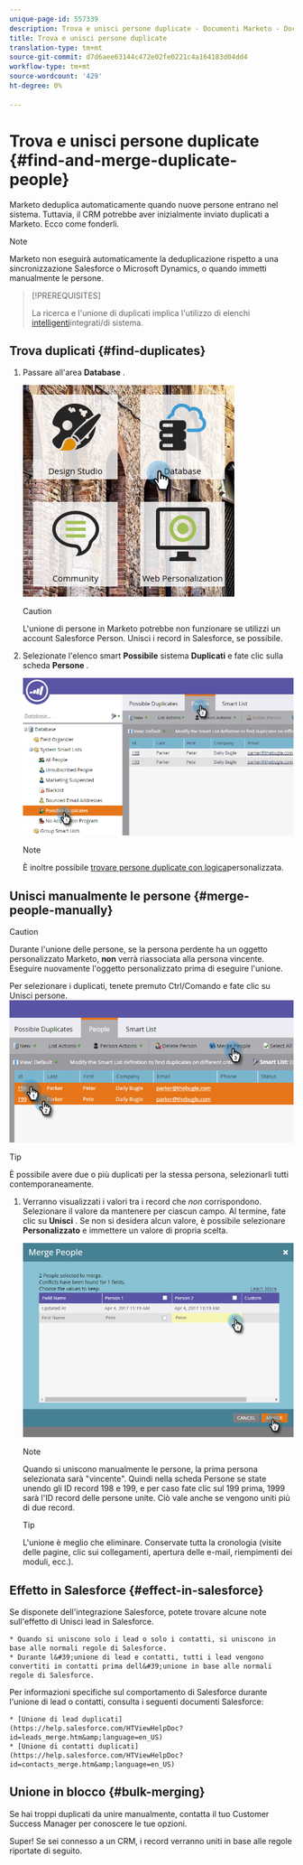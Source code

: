 ```yaml
---
unique-page-id: 557339
description: Trova e unisci persone duplicate - Documenti Marketo - Documentazione prodotto
title: Trova e unisci persone duplicate
translation-type: tm+mt
source-git-commit: d7d6aee63144c472e02fe0221c4a164183d04dd4
workflow-type: tm+mt
source-wordcount: '429'
ht-degree: 0%

---
```



# Trova e unisci persone duplicate {#find-and-merge-duplicate-people}

Marketo deduplica automaticamente quando nuove persone entrano nel sistema. Tuttavia, il CRM potrebbe aver inizialmente inviato duplicati a Marketo. Ecco come fonderli.

>[!NOTE]
>
>Marketo non eseguirà automaticamente la deduplicazione rispetto a una sincronizzazione Salesforce o Microsoft Dynamics, o quando immetti manualmente le persone.

>[!PREREQUISITES]
>
>La ricerca e l&#39;unione di duplicati implica l&#39;utilizzo di elenchi [intelligenti](../../../../product-docs/core-marketo-concepts/smart-lists-and-static-lists/using-smart-lists/use-built-in-system-smart-lists.md)integrati/di sistema.

## Trova duplicati {#find-duplicates}

1. Passare all&#39;area **Database** .

   ![](assets/db.png)

   >[!CAUTION]
   >
   >L&#39;unione di persone in Marketo potrebbe non funzionare se utilizzi un account Salesforce Person. Unisci i record in Salesforce, se possibile.

1. Selezionate l&#39;elenco smart **Possibile** sistema **Duplicati** e fate clic sulla scheda **Persone** .

   ![](assets/two.png)

   >[!NOTE]
   >
   >È inoltre possibile [trovare persone duplicate con logica](find-duplicate-people-with-custom-logic.md)personalizzata.

## Unisci manualmente le persone {#merge-people-manually}

>[!CAUTION]
>
>Durante l&#39;unione delle persone, se la persona perdente ha un oggetto personalizzato Marketo, **non** verrà riassociata alla persona vincente. Eseguire nuovamente l&#39;oggetto personalizzato prima di eseguire l&#39;unione.

Per selezionare i duplicati, tenete premuto Ctrl/Comando e fate clic su Unisci persone.
![](assets/three.png)

>[!TIP]
>
>È possibile avere due o più duplicati per la stessa persona, selezionarli tutti contemporaneamente.

1. Verranno visualizzati i valori tra i record che *non* corrispondono. Selezionare il valore da mantenere per ciascun campo. Al termine, fate clic su **Unisci** . Se non si desidera alcun valore, è possibile selezionare **Personalizzato** e immettere un valore di propria scelta.

   ![](assets/four.png)

   >[!NOTE]
   >
   >Quando si uniscono manualmente le persone, la prima persona selezionata sarà &quot;vincente&quot;. Quindi nella scheda Persone se state unendo gli ID record 198 e 199, e per caso fate clic sul 199 prima, 1999 sarà l&#39;ID record delle persone unite. Ciò vale anche se vengono uniti più di due record.

   >[!TIP]
   >
   >L&#39;unione è meglio che eliminare. Conservate tutta la cronologia (visite delle pagine, clic sui collegamenti, apertura delle e-mail, riempimenti dei moduli, ecc.).

## Effetto in Salesforce {#effect-in-salesforce}

Se disponete dell&#39;integrazione Salesforce, potete trovare alcune note sull&#39;effetto di Unisci lead in Salesforce.

    * Quando si uniscono solo i lead o solo i contatti, si uniscono in base alle normali regole di Salesforce.
    * Durante l&#39;unione di lead e contatti, tutti i lead vengono convertiti in contatti prima dell&#39;unione in base alle normali regole di Salesforce.

Per informazioni specifiche sul comportamento di Salesforce durante l&#39;unione di lead o contatti, consulta i seguenti documenti Salesforce:

    * [Unione di lead duplicati](https://help.salesforce.com/HTViewHelpDoc?id=leads_merge.htm&amp;language=en_US)
    * [Unione di contatti duplicati](https://help.salesforce.com/HTViewHelpDoc?id=contacts_merge.htm&amp;language=en_US)

## Unione in blocco {#bulk-merging}

Se hai troppi duplicati da unire manualmente, contatta il tuo Customer Success Manager per conoscere le tue opzioni.

Super! Se sei connesso a un CRM, i record verranno uniti in base alle regole riportate di seguito.